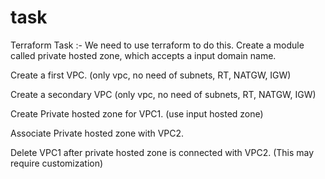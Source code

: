 # task
Terraform Task  :- We need to use terraform to do this. 
Create a module called private hosted zone, which accepts a input domain name.

Create a first VPC. (only vpc, no need of subnets, RT, NATGW, IGW)

Create a secondary VPC (only vpc, no need of subnets, RT, NATGW, IGW)

Create Private hosted zone for VPC1. (use input hosted zone)

Associate Private hosted zone with VPC2.

Delete VPC1 after private hosted zone is connected with VPC2. (This may require customization)
